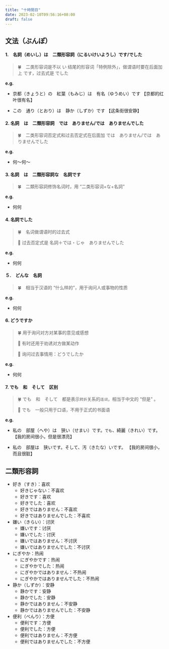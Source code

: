 ```yaml
---
title: "十時間目"
date: 2023-02-10T09:56:16+08:00
draft: false
---
```


## 文法（ぶんぽ）

#### 1.　名詞（めいし）は　二類形容詞（にるいけいようし）です/でした

> 🍀　二类形容词是不以 い 结尾的形容词「特例除外」，做谓语时要在后面加上 です，过去式是 でした

**e.g.**

- 京都（きょうと）の　紅葉（もみじ）は　有名（ゆうめい）です      【京都的红叶很有名】

- この　通り（とおり）は　静か（しずか）です    【这条街很安静】

#### 2. 名詞　は　二類形容詞　では　ありません/では　ありませんでした

> 🍀　二类形容词否定式和过去否定式在后面加 では　ありません/では　ありませんでした

**e.g.**

- 何〜何〜
　


#### 3. 名詞　は　二類形容詞な　名詞です　

> 🍀　二類形容詞修饰名词时，用 “二类形容词+な+名詞”

**e.g.**

- 何何

#### 4. 名詞でした 

> 🍀　名词做谓语时的过去式
>
> 🌟 过去否定式是 名詞＋では・じゃ　ありませんでした

**e.g.**

- 何何

#### ５.　どんな　名詞 

> 🍀　相当于汉语的 “什么样的”，用于询问人或事物的性质

**e.g.**

- 何何

#### 6. どうですか 

> 🍀 用于询问对方对某事的意见或感想
> 
> 🌟 有时还用于劝诱对方做某动作
>
> 🌟 询问过去事情用：どうでしたか

**e.g.**

- 何何

#### 7. でも　和　そして　区别

> 🍀 でも　和　そして　都是表示`转折`关系的`连词`，相当于中文的 “但是” 。
> 
> 🌟 でも　一般只用于口语，不用于正式的书面语

**e.g.**

- 私の　部屋（へや）は　狭い（せまい）です。`でも`、綺麗（きれい）です。  【我的房间很小，但是很漂亮】

- 私の　部屋は　狭いです。そして、汚（きたな）いです。  【我的房间很小，而且很脏】

## 二類形容詞

- 好き（すき）：喜欢
   - 好きじゃない：不喜欢
   - 好きです：喜欢
   - 好きでした：喜欢
   - 好きではありません：不喜欢
   - 好きではありませんでした：不喜欢
- 嫌い（きらい）：讨厌
   - 嫌いです：讨厌
   - 嫌いでした：讨厌
   - 嫌いではありません：不讨厌
   - 嫌いではありませんでした：不讨厌
- にぎやか：热闹
   - にぎやかです：热闹
   - にぎやかでした：热闹
   - にぎやかではありません：不热闹
   - にぎやかではありませんでした：不热闹
- 静か（しずか）：安静
   - 静かです：安静
   - 静かでした：安静
   - 静かではありません：不安静
   - 静かではありませんでした：不安静
- 便利（べんり）：方便
   - 便利です：方便
   - 便利でした：方便
   - 便利ではありません：不方便
   - 便利ではありませんでした：不方便
